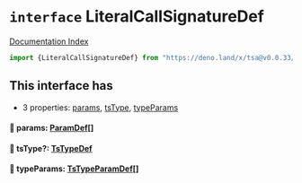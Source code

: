 # `interface` LiteralCallSignatureDef

[Documentation Index](../README.md)

```ts
import {LiteralCallSignatureDef} from "https://deno.land/x/tsa@v0.0.33/mod.ts"
```

## This interface has

- 3 properties:
[params](#-params-paramdef),
[tsType](#-tstype-tstypedef),
[typeParams](#-typeparams-tstypeparamdef)


#### 📄 params: [ParamDef](../type.ParamDef/README.md)\[]



#### 📄 tsType?: [TsTypeDef](../type.TsTypeDef/README.md)



#### 📄 typeParams: [TsTypeParamDef](../interface.TsTypeParamDef/README.md)\[]



